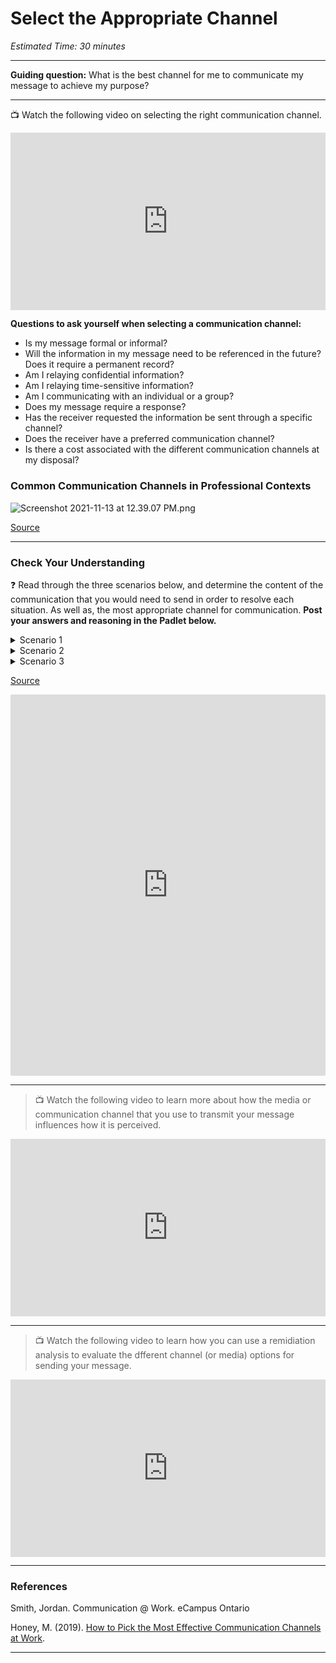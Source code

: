 # Select the Appropriate Channel

*Estimated Time: 30 minutes*

---

**Guiding question:** What is the best channel for me to communicate my message to achieve my purpose?

---

<aside>


📺 Watch the following video on selecting the right communication channel.

</aside>

<div style="position: relative; padding-bottom: 56.25%; height: 0;"><iframe src="https://www.youtube.com/embed/XZb6eHdi_os?start=140" title="YouTube video player" frameborder="0" allow="accelerometer; autoplay; clipboard-write; encrypted-media; gyroscope; picture-in-picture" allowfullscreen style="position: absolute; top: 0; left: 0; width: 100%; height: 100%;"></iframe></div>


**Questions to ask yourself when selecting a communication channel:**

- Is my message formal or informal?
- Will the information in my message need to be referenced in the future? Does it require a permanent record?
- Am I relaying confidential information?
- Am I relaying time-sensitive information?
- Am I communicating with an individual or a group?
- Does my message require a response?
- Has the receiver requested the information be sent through a specific channel?
- Does the receiver have a preferred communication channel?
- Is there a cost associated with the different communication channels at my disposal?

### Common Communication Channels in Professional Contexts

![Screenshot 2021-11-13 at 12.39.07 PM.png](/communicating-for-success/planning-structuring/select-the-appropriate-channel/screenshot-2021-11-13-at-12.39.07-pm.png)

[Source](https://pressbooks.senecacollege.ca/buscomm/chapter/2-3-selecting-appropriate-channels/)

---

### Check Your Understanding

<aside>

❓ Read through the three scenarios below, and determine the content of the communication that you would need to send in order to resolve each situation. As well as, the most appropriate channel for communication.
**Post your answers and reasoning in the Padlet below.**

</aside>

<details>
    <summary> Scenario 1 </summary>
    
You have a limited amount of time to discuss a potential funding opportunity with a colleague in another city because the proposal deadline is later in the week, and it’s almost closing time in your colleague’s office. You’ll have to hammer out some details about who will write the various parts of the proposal before you get to work on it tonight.
    
</details>

<details>
    <summary> Scenario 2 </summary>
    
You are working with two office mates on a market report. Both have been bad lately about submitting their work on time, and you’re starting to worry about meeting the next major milestone a few days from now. Neither has been absent because you can see them in their offices as you walk by in the hallway.
  

</details>

<details>
    <summary> Scenario 3 </summary>
    
You are about to close a deal but need quick authorisation from your manager across town about a certain discount you would like to apply. You need it in writing just in case your manager forgets about the authorisation or anyone else questions it back at the office. 

</details>
    
[Source](https://pressbooks.senecacollege.ca/buscomm/chapter/2-3-selecting-appropriate-channels/)

<div style="border:1px solid rgba(0,0,0,0.1);border-radius:2px;box-sizing:border-box;overflow:hidden;position:relative;width:100%;background:#F4F4F4"><iframe src="https://padlet.com/curriculumpad/1izkoxbxoojtqcyi" frameborder="0" allow="camera;microphone;geolocation" style="width:100%;height:608px;display:block;padding:0;margin:0"></iframe></div>

---

> 📺 Watch the following video to learn more about how the media or communication channel that you use to transmit your message influences how it is perceived.
 
<div style="position: relative; padding-bottom: 56.25%; height: 0;"><iframe src="https://www.youtube.com/embed/AZOpZbvxUlY" title="YouTube video player" frameborder="0" allow="accelerometer; autoplay; clipboard-write; encrypted-media; gyroscope; picture-in-picture" allowfullscreen style="position: absolute; top: 0; left: 0; width: 100%; height: 100%;"></iframe></div>

---

> 📺 Watch the following video to learn how you can use a remidiation analysis to evaluate the dfferent channel (or media) options for sending your message.
 
<div style="position: relative; padding-bottom: 56.25%; height: 0;"><iframe src="https://www.youtube.com/embed/n4m0w1sTV24" title="YouTube video player" frameborder="0" allow="accelerometer; autoplay; clipboard-write; encrypted-media; gyroscope; picture-in-picture" allowfullscreen style="position: absolute; top: 0; left: 0; width: 100%; height: 100%;"></iframe></div>

---

### References

Smith, Jordan. Communication @ Work. eCampus Ontario 

Honey, M. (2019). [How to Pick the Most Effective Communication Channels at Work](https://slack.com/blog/collaboration/pick-communication-channels-at-work).

---

